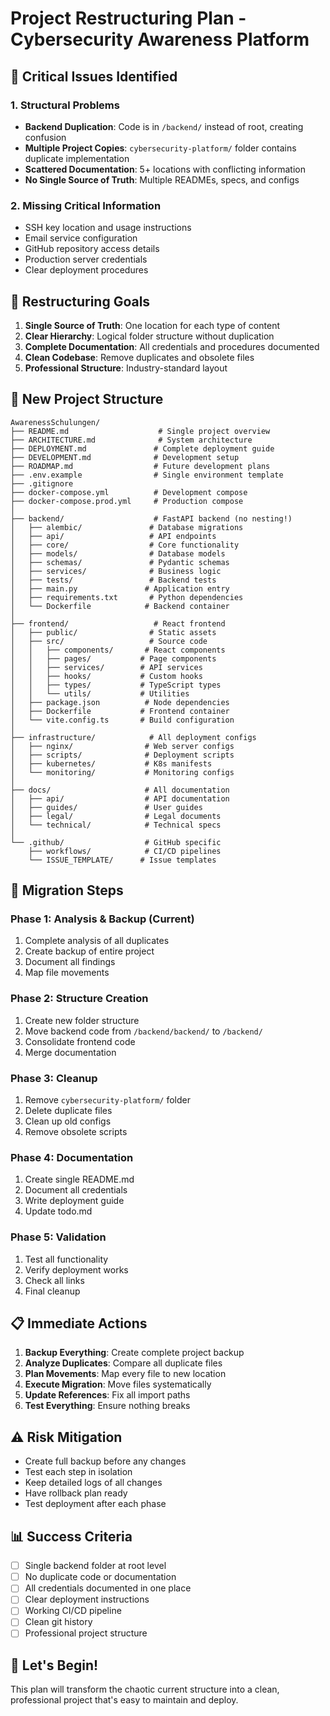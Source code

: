 # Project Restructuring Plan - Cybersecurity Awareness Platform

## 🚨 Critical Issues Identified

### 1. Structural Problems
- **Backend Duplication**: Code is in `/backend/` instead of root, creating confusion
- **Multiple Project Copies**: `cybersecurity-platform/` folder contains duplicate implementation
- **Scattered Documentation**: 5+ locations with conflicting information
- **No Single Source of Truth**: Multiple READMEs, specs, and configs

### 2. Missing Critical Information
- SSH key location and usage instructions
- Email service configuration
- GitHub repository access details
- Production server credentials
- Clear deployment procedures

## 🎯 Restructuring Goals

1. **Single Source of Truth**: One location for each type of content
2. **Clear Hierarchy**: Logical folder structure without duplication
3. **Complete Documentation**: All credentials and procedures documented
4. **Clean Codebase**: Remove duplicates and obsolete files
5. **Professional Structure**: Industry-standard layout

## 📁 New Project Structure

```
AwarenessSchulungen/
├── README.md                    # Single project overview
├── ARCHITECTURE.md              # System architecture
├── DEPLOYMENT.md               # Complete deployment guide
├── DEVELOPMENT.md              # Development setup
├── ROADMAP.md                  # Future development plans
├── .env.example                # Single environment template
├── .gitignore
├── docker-compose.yml          # Development compose
├── docker-compose.prod.yml     # Production compose
│
├── backend/                    # FastAPI backend (no nesting!)
│   ├── alembic/               # Database migrations
│   ├── api/                   # API endpoints
│   ├── core/                  # Core functionality
│   ├── models/                # Database models
│   ├── schemas/               # Pydantic schemas
│   ├── services/              # Business logic
│   ├── tests/                 # Backend tests
│   ├── main.py               # Application entry
│   ├── requirements.txt       # Python dependencies
│   └── Dockerfile            # Backend container
│
├── frontend/                   # React frontend
│   ├── public/                # Static assets
│   ├── src/                   # Source code
│   │   ├── components/       # React components
│   │   ├── pages/           # Page components
│   │   ├── services/        # API services
│   │   ├── hooks/           # Custom hooks
│   │   ├── types/           # TypeScript types
│   │   └── utils/           # Utilities
│   ├── package.json          # Node dependencies
│   ├── Dockerfile           # Frontend container
│   └── vite.config.ts       # Build configuration
│
├── infrastructure/            # All deployment configs
│   ├── nginx/                # Web server configs
│   ├── scripts/              # Deployment scripts
│   ├── kubernetes/           # K8s manifests
│   └── monitoring/           # Monitoring configs
│
├── docs/                     # All documentation
│   ├── api/                  # API documentation
│   ├── guides/               # User guides
│   ├── legal/                # Legal documents
│   └── technical/            # Technical specs
│
└── .github/                  # GitHub specific
    ├── workflows/            # CI/CD pipelines
    └── ISSUE_TEMPLATE/      # Issue templates
```

## 🔄 Migration Steps

### Phase 1: Analysis & Backup (Current)
1. Complete analysis of all duplicates
2. Create backup of entire project
3. Document all findings
4. Map file movements

### Phase 2: Structure Creation
1. Create new folder structure
2. Move backend code from `/backend/backend/` to `/backend/`
3. Consolidate frontend code
4. Merge documentation

### Phase 3: Cleanup
1. Remove `cybersecurity-platform/` folder
2. Delete duplicate files
3. Clean up old configs
4. Remove obsolete scripts

### Phase 4: Documentation
1. Create single README.md
2. Document all credentials
3. Write deployment guide
4. Update todo.md

### Phase 5: Validation
1. Test all functionality
2. Verify deployment works
3. Check all links
4. Final cleanup

## 📋 Immediate Actions

1. **Backup Everything**: Create complete project backup
2. **Analyze Duplicates**: Compare all duplicate files
3. **Plan Movements**: Map every file to new location
4. **Execute Migration**: Move files systematically
5. **Update References**: Fix all import paths
6. **Test Everything**: Ensure nothing breaks

## ⚠️ Risk Mitigation

- Create full backup before any changes
- Test each step in isolation
- Keep detailed logs of all changes
- Have rollback plan ready
- Test deployment after each phase

## 📊 Success Criteria

- [ ] Single backend folder at root level
- [ ] No duplicate code or documentation
- [ ] All credentials documented in one place
- [ ] Clear deployment instructions
- [ ] Working CI/CD pipeline
- [ ] Clean git history
- [ ] Professional project structure

## 🚀 Let's Begin!

This plan will transform the chaotic current structure into a clean, professional project that's easy to maintain and deploy.